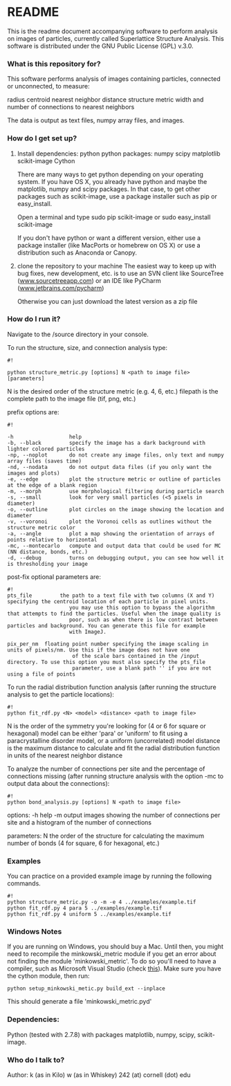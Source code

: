 # README #

This is the readme document accompanying software to perform analysis on images of particles, currently called Superlattice Structure Analysis. This software is distributed under the GNU Public License (GPL) v.3.0.

### What is this repository for? ###

This software performs analysis of images containing particles, connected or unconnected, to measure:

radius
centroid
nearest neighbor distance
structure metric
width and number of connections to nearest neighbors

The data is output as text files, numpy array files, and images.

### How do I get set up? ###

 1. Install dependencies:
    python
    python packages:
        numpy
        scipy
        matplotlib
        scikit-image
        Cython
        
    There are many ways to get python depending on your operating system. If you have OS X,
    you already have python and maybe the matplotlib, numpy and scipy packages. In that case,
    to get other packages such as scikit-image, use a package installer such as pip or easy_install.
    
    Open a terminal and type
        sudo pip scikit-image
        or
        sudo easy_install scikit-image
        
    If you don't have python or want a different version, either use a package installer 
    (like MacPorts or homebrew on OS X) or use a distribution such as Anaconda or Canopy.


 2. clone the repository to your machine
    The easiest way to keep up with bug fixes, new development, etc. is to 
    use an SVN client like SourceTree (www.sourcetreeapp.com) or an IDE like PyCharm (www.jetbrains.com/pycharm)
    
    Otherwise you can just download the latest version as a zip file
    

### How do I run it? ###

Navigate to the /source directory in your console.

To run the structure, size, and connection analysis type:
```
#!

python structure_metric.py [options] N <path to image file> [parameters]
```

N is the desired order of the structure metric (e.g. 4, 6, etc.)
filepath is the complete path to the image file (tif, png, etc.)

prefix options are:
```
#!

-h                  help
-b, --black         specify the image has a dark background with lighter colored particles
-np, --noplot       do not create any image files, only text and numpy array files (saves time)
-nd, --nodata       do not output data files (if you only want the images and plots)
-e, --edge          plot the structure metric or outline of particles at the edge of a blank region
-m, --morph         use morphological filtering during particle search
-s, --small         look for very small particles (<5 pixels in diameter)
-o, --outline       plot circles on the image showing the location and diameter
-v, --voronoi       plot the Voronoi cells as outlines without the structure metric color
-a, --angle         plot a map showing the orientation of arrays of points relative to horizontal
-mc, --montecarlo   compute and output data that could be used for MC (NN distance, bonds, etc.)
-d, --debug         turns on debugging output, you can see how well it is thresholding your image
```

post-fix optional parameters are:
```
#!
pts_file         the path to a text file with two columns (X and Y) specifying the centroid location of each particle in pixel units.
                    you may use this option to bypass the algorithm that attempts to find the particles. Useful when the image quality is
                    poor, such as when there is low contrast between particles and background. You can generate this file for example 
                    with ImageJ.

pix_per_nm  floating point number specifying the image scaling in units of pixels/nm. Use this if the image does not have one
                     of the scale bars contained in the /input directory. To use this option you must also specify the pts_file
                     parameter, use a blank path '' if you are not using a file of points

```


To run the radial distribution function analysis (after running the structure analysis to get the particle locations):

```
#!
python fit_rdf.py <N> <model> <distance> <path to image file>
```

N is the order of the symmetry you're looking for (4 or 6 for square or hexagonal)
model can be either 'para' or 'uniform' to fit using a paracrystalline disorder model, or a uniform (uncorrelated) model
distance is the maximum distance to calculate and fit the radial distribution function in units of the nearest neighbor distance

To analyze the number of connections per site and the percentage of connections missing (after running structure analysis with the option -mc to output data about the connections):

```
#!
python bond_analysis.py [options] N <path to image file>
```

options:
-h help
-m output images showing the number of connections per site and a histogram of the number of connections

parameters:
N the order of the structure for calculating the maximum number of bonds (4 for square, 6 for hexagonal, etc.)

### Examples ###
You can practice on a provided example image by running the following commands.
```
#!
python structure_metric.py -o -m -e 4 ../examples/example.tif
python fit_rdf.py 4 para 5 ../examples/example.tif
python fit_rdf.py 4 uniform 5 ../examples/example.tif
```

### Windows Notes ###
If you are running on Windows, you should buy a Mac. Until then, you might need to recompile the minkowski_metric module if you get an error about not finding the module 'minkowski_metric'. To do so you'll need to have a compiler, such as Microsoft Visual Studio (check [this](https://github.com/cython/cython/wiki/CythonExtensionsOnWindows)). Make sure you have the cython module, then run:
```
python setup_minkowski_metic.py build_ext --inplace
```

This should generate a file 'minkowski_metric.pyd'


### Dependencies: ###
Python (tested with 2.7.8) with packages matplotlib, numpy, scipy, scikit-image.

### Who do I talk to? ###
Author:
k (as in Kilo) w (as in Whiskey) 242 (at) cornell (dot) edu